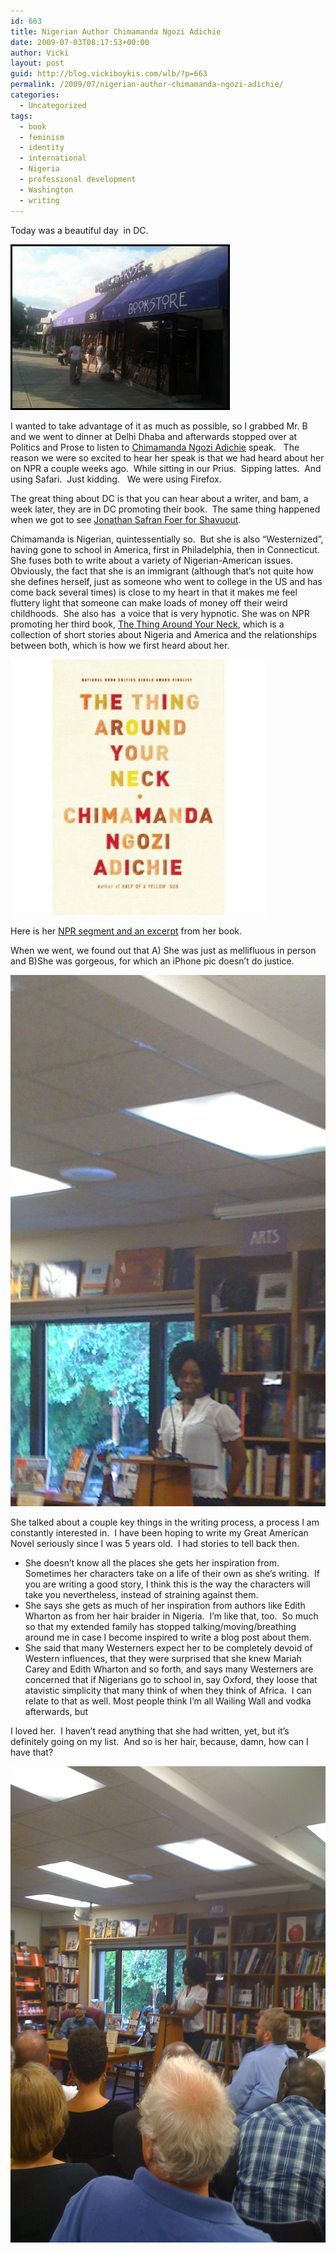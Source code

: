 ```yaml
---
id: 663
title: Nigerian Author Chimamanda Ngozi Adichie
date: 2009-07-03T08:17:53+00:00
author: Vicki
layout: post
guid: http://blog.vickiboykis.com/wlb/?p=663
permalink: /2009/07/nigerian-author-chimamanda-ngozi-adichie/
categories:
  - Uncategorized
tags:
  - book
  - feminism
  - identity
  - international
  - Nigeria
  - professional development
  - Washington
  - writing
---
```

Today was a beautiful day  in DC.

[<img class="aligncenter size-full wp-image-670" title="books" src="https://raw.githubusercontent.com/veekaybee/wlb/gh-pages/assets/images/2009/07/books.jpg" alt="books" width="351" height="265" />](https://raw.githubusercontent.com/veekaybee/wlb/gh-pages/assets/images/2009/07/books.jpg)

I wanted to take advantage of it as much as possible, so I grabbed Mr. B and we went to dinner at Delhi Dhaba and afterwards stopped over at Politics and Prose to listen to [Chimamanda Ngozi Adichie](http://en.wikipedia.org/wiki/Chimamanda_Ngozi_Adichie) speak.   The reason we were so excited to hear her speak is that we had heard about her on NPR a couple weeks ago.  While sitting in our Prius.  Sipping lattes.  And using Safari.  Just kidding.   We were using Firefox.

The great thing about DC is that you can hear about a writer, and bam, a week later, they are in DC promoting their book.  The same thing happened when we got to see [Jonathan Safran Foer for Shavuout](http://www.jewlicious.com/2009/05/shavu-what/).

Chimamanda is Nigerian, quintessentially so.  But she is also &#8220;Westernized&#8221;, having gone to school in America, first in Philadelphia, then in Connecticut.   She fuses both to write about a variety of Nigerian-American issues.  Obviously, the fact that she is an immigrant (although that&#8217;s not quite how she defines herself, just as someone who went to college in the US and has come back several times) is close to my heart in that it makes me feel fluttery light that someone can make loads of money off their weird childhoods.  She also has  a voice that is very hypnotic. She was on NPR promoting her third book, [The Thing Around Your Neck](http://www.amazon.com/Thing-Around-Your-Neck/dp/0307271072/ref=sr_1_1?ie=UTF8&s=books&qid=1241910497&sr=1-1), which is a collection of short stories about Nigeria and America and the relationships between both, which is how we first heard about her.

[<img class="aligncenter size-full wp-image-665" title="neck" src="https://raw.githubusercontent.com/veekaybee/wlb/gh-pages/assets/images/2009/07/neck.jpg" alt="neck" width="409" height="409" />](https://raw.githubusercontent.com/veekaybee/wlb/gh-pages/assets/images/2009/07/neck.jpg)

Here is her [NPR segment and an excerpt](http://www.npr.org/templates/story/story.php?storyId=105588688) from her book.

When we went, we found out that A) She was just as mellifluous in person and B)She was gorgeous, for which an iPhone pic doesn&#8217;t do justice.

[<img class="aligncenter size-full wp-image-666" title="img_0088" src="https://raw.githubusercontent.com/veekaybee/wlb/gh-pages/assets/images/2009/07/img_0088.jpg" alt="img_0088" width="519" height="850" />](https://raw.githubusercontent.com/veekaybee/wlb/gh-pages/assets/images/2009/07/img_0088.jpg)

She talked about a couple key things in the writing process, a process I am constantly interested in.  I have been hoping to write my Great American Novel seriously since I was 5 years old.  I had stories to tell back then.

  * She doesn&#8217;t know all the places she gets her inspiration from.  Sometimes her characters take on a life of their own as she&#8217;s writing.  If you are writing a good story, I think this is the way the characters will take you nevertheless, instead of straining against them.
  * She says she gets as much of her inspiration from authors like Edith Wharton as from her hair braider in Nigeria.  I&#8217;m like that, too.  So much so that my extended family has stopped talking/moving/breathing around me in case I become inspired to write a blog post about them.
  * She said that many Westerners expect her to be completely devoid of Western influences, that they were surprised that she knew Mariah Carey and Edith Wharton and so forth, and says many Westerners are concerned that if Nigerians go to school in, say Oxford, they loose that atavistic simplicity that many think of when they think of Africa.  I can relate to that as well. Most people think I&#8217;m all Wailing Wall and vodka afterwards, but

I loved her.  I haven&#8217;t read anything that she had written, yet, but it&#8217;s definitely going on my list.  And so is her hair, because, damn, how can I have that?

<p style="text-align: center;">
  <a href="https://raw.githubusercontent.com/veekaybee/wlb/gh-pages/assets/images/2009/07/img_0091.jpg"><img class="aligncenter size-full wp-image-667" title="img_0091" src="https://raw.githubusercontent.com/veekaybee/wlb/gh-pages/assets/images/2009/07/img_0091.jpg" alt="img_0091" width="571" height="762" /></a>
</p>